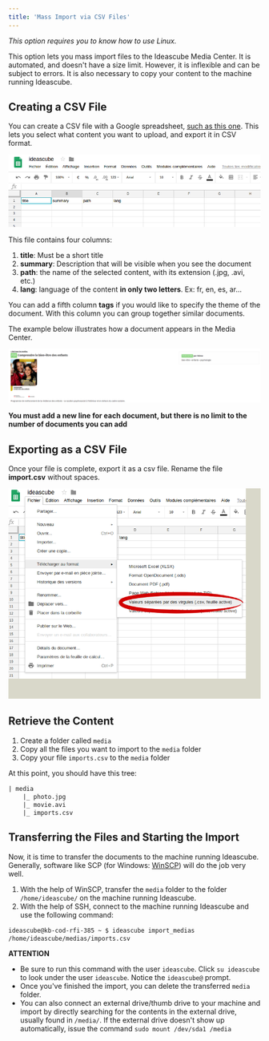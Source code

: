 ```yaml
---
title: 'Mass Import via CSV Files'
---
```


_This option requires you to know how to use Linux._

This option lets you mass import files to the Ideascube Media Center.  It is automated, and doesn't have a size limit.  However, it is inflexible and can be subject to errors.  It is also necessary to copy your content to the machine running Ideascube.

## Creating a CSV File

You can create a CSV file with a Google spreadsheet, [such as this one](https://docs.google.com/spreadsheets/d/1G9DqmYVnWkHVZBjcT-OjIRyAffx2sWSekoPf6uGYUPk/edit#gid=0).  This lets you select what content you want to upload, and export it in CSV format.

![](1.png)

This file contains four columns:

1. **title**: Must be a short title
2. **summary**: Description that will be visible when you see the document
3. **path**: the name of the selected content, with its extension \(.jpg, .avi, etc.\)
4. **lang**: language of the content **in only two letters**.  Ex: fr, en, es, ar...

You can add a fifth column **tags** if you would like to specify the theme of the document.  With this column you can group together similar documents.

The example below illustrates how a document appears in the Media Center.

![](2.png)

**You must add a new line for each document, but there is no limit to the number of documents you can add**

## Exporting as a CSV File

Once your file is complete, export it as a csv file.  Rename the file **import.csv** without spaces. 

![](3.png)

## Retrieve the Content

1. Create a folder called `media` 
2. Copy all the files you want to import to the `media` folder 
3. Copy your file `imports.csv` to the `media` folder 

At this point, you should have this tree:

```
| media
	|_ photo.jpg
	|_ movie.avi
	|_ imports.csv
```

## Transferring the Files and Starting the Import

Now, it is time to transfer the documents to the machine running Ideascube.  Generally, software like SCP (for Windows: [WinSCP](https://winscp.net/eng/download.php)) will do the job very well.

1. With the help of WinSCP, transfer the `media` folder to the folder `/home/ideascube/` on the machine running Ideascube.
2. With the help of SSH, connect to the machine running Ideascube and use the following command:

```
ideascube@kb-cod-rfi-385 ~ $ ideascube import_medias /home/ideascube/medias/imports.csv
```

**ATTENTION**

* Be sure to run this command with the user `ideascube`.  Click `su ideascube` to look under the user `ideascube`.  Notice the `ideascube@` prompt.  
* Once you've finished the import, you can delete the transferred `media` folder.
* You can also connect an external drive/thumb drive to your machine and import by directly searching for the contents in the external drive, usually found in `/media/`.  If the external drive doesn't show up automatically, issue the command `sudo mount /dev/sda1 /media`



